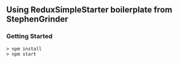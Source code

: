 ## Using ReduxSimpleStarter boilerplate from StephenGrinder

### Getting Started

```
> npm install
> npm start
```
